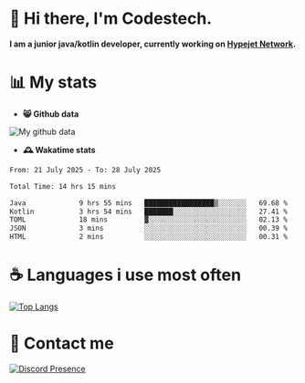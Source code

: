 # 👋 Hi there, I'm Codestech.
**I am a junior java/kotlin developer, currently working on [Hypejet Network](https://github.com/Hypejet).**

# 📊 My stats
- **😸 Github data**

![My github data](https://github-readme-stats.vercel.app/api?username=Codestech1&count_private=true&include_all_commits=true&theme=codeSTACKr)

- **🕰️ Wakatime stats**
<!--START_SECTION:waka-->

```txt
From: 21 July 2025 - To: 28 July 2025

Total Time: 14 hrs 15 mins

Java             9 hrs 55 mins   █████████████████▒░░░░░░░   69.68 %
Kotlin           3 hrs 54 mins   ███████░░░░░░░░░░░░░░░░░░   27.41 %
TOML             18 mins         ▓░░░░░░░░░░░░░░░░░░░░░░░░   02.13 %
JSON             3 mins          ░░░░░░░░░░░░░░░░░░░░░░░░░   00.39 %
HTML             2 mins          ░░░░░░░░░░░░░░░░░░░░░░░░░   00.31 %
```

<!--END_SECTION:waka-->

# ☕ Languages i use most often
[![Top Langs](https://github-readme-stats.vercel.app/api/top-langs/?username=Codestech1&layout=compact&langs_count=8&exclude_repo=window5000.github.io&theme=codeSTACKr)](https://github.com/anuraghazra/github-readme-stats)

# 💬 Contact me
[![Discord Presence](https://lanyard.cnrad.dev/api/650718742157852740)](https://discord.com/users/650718742157852740)
</br>
